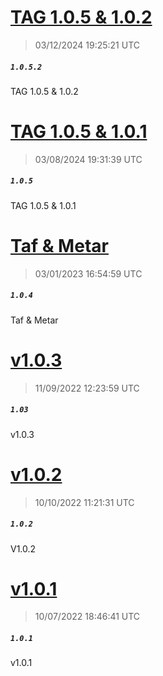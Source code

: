 # [TAG 1.0.5 &amp; 1.0.2](https://github.com/afonsoft/metar-decoder/releases/tag/1.0.5.2)
> 03/12/2024 19:25:21 UTC
##### ``1.0.5.2``
TAG 1.0.5 &amp; 1.0.2
# [TAG 1.0.5 &amp; 1.0.1](https://github.com/afonsoft/metar-decoder/releases/tag/1.0.5)
> 03/08/2024 19:31:39 UTC
##### ``1.0.5``
TAG 1.0.5 &amp; 1.0.1
# [Taf &amp; Metar](https://github.com/afonsoft/metar-decoder/releases/tag/1.0.4)
> 03/01/2023 16:54:59 UTC
##### ``1.0.4``
Taf &amp; Metar
# [v1.0.3](https://github.com/afonsoft/metar-decoder/releases/tag/1.03)
> 11/09/2022 12:23:59 UTC
##### ``1.03``
v1.0.3
# [v1.0.2](https://github.com/afonsoft/metar-decoder/releases/tag/1.0.2)
> 10/10/2022 11:21:31 UTC
##### ``1.0.2``
V1.0.2
# [v1.0.1](https://github.com/afonsoft/metar-decoder/releases/tag/1.0.1)
> 10/07/2022 18:46:41 UTC
##### ``1.0.1``
v1.0.1

